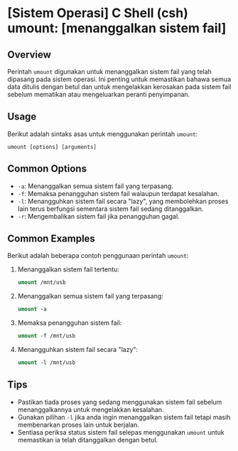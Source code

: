 # [Sistem Operasi] C Shell (csh) umount: [menanggalkan sistem fail]

## Overview
Perintah `umount` digunakan untuk menanggalkan sistem fail yang telah dipasang pada sistem operasi. Ini penting untuk memastikan bahawa semua data ditulis dengan betul dan untuk mengelakkan kerosakan pada sistem fail sebelum mematikan atau mengeluarkan peranti penyimpanan.

## Usage
Berikut adalah sintaks asas untuk menggunakan perintah `umount`:

```
umount [options] [arguments]
```

## Common Options
- `-a`: Menanggalkan semua sistem fail yang terpasang.
- `-f`: Memaksa penangguhan sistem fail walaupun terdapat kesalahan.
- `-l`: Menangguhkan sistem fail secara "lazy", yang membolehkan proses lain terus berfungsi sementara sistem fail sedang ditanggalkan.
- `-r`: Mengembalikan sistem fail jika penangguhan gagal.

## Common Examples
Berikut adalah beberapa contoh penggunaan perintah `umount`:

1. Menanggalkan sistem fail tertentu:
   ```csh
   umount /mnt/usb
   ```

2. Menanggalkan semua sistem fail yang terpasang:
   ```csh
   umount -a
   ```

3. Memaksa penangguhan sistem fail:
   ```csh
   umount -f /mnt/usb
   ```

4. Menangguhkan sistem fail secara "lazy":
   ```csh
   umount -l /mnt/usb
   ```

## Tips
- Pastikan tiada proses yang sedang menggunakan sistem fail sebelum menanggalkannya untuk mengelakkan kesalahan.
- Gunakan pilihan `-l` jika anda ingin menanggalkan sistem fail tetapi masih membenarkan proses lain untuk berjalan.
- Sentiasa periksa status sistem fail selepas menggunakan `umount` untuk memastikan ia telah ditanggalkan dengan betul.